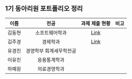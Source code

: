 
## 1기 동아리원 포트폴리오 정리

| 이름 | 전공 | 과제 제출 현황 | 비고 |
| :---: | :---: | :---: | :---: |
| 김동현 | 소프트웨어학과 | [Link](https://github.com/sunaroum/assignment/tree/main/1%EA%B8%B0/%EA%B9%80%EB%8F%99%ED%98%84) | |
| 김주경 | 경제학과 | [Link](https://github.com/sunaroum/assignment/tree/main/1%EA%B8%B0/%EA%B9%80%EC%A3%BC%EA%B2%BD) | |
| 유경진 | 경영학부 회계세무학전공 | | |
| 이유진 | 응용통계학과 | | |
| 하예원 | 의료경영학과 | | |


<!--
과제 제출 현황은 각 동아리원 폴더 README.md(Assignment Submission Status)를 링크로 달아주세요
-->
